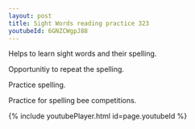 ```yaml
---
layout: post
title: Sight Words reading practice 323
youtubeId: 6GNZCWgpJ88
---
```

 
 
Helps to learn sight words and their spelling.

Opportunitiy to repeat the spelling. 

Practice spelling. 
 
Practice for spelling bee competitions. 
 
{% include youtubePlayer.html id=page.youtubeId %}
 
 
